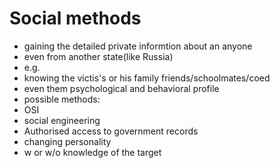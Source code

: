 # Social methods
- gaining the detailed private informtion about an anyone
 - even from another state(like Russia)
 - e.g.
  - knowing the victis's or his family friends/schoolmates/coed
   - even them psychological and behavioral profile
 - possible methods:
  - OSI
  - social engineering
  - Authorised access to government records
- changing personality
 - w or w/o knowledge of the target